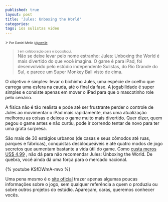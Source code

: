 ```yaml
---
published: true
layout: post
title: 'Jules: Unboxing the World'
categories: 
tags: ios sulistas video
---
```

<font size="2">> <span style="font-size: x-small;">Por Daniel Mello (</span><a href="http://twitter.com/#!/own1e" target="_blank"><span style="font-size: x-small;">@own1e</span></a>
> <span style="font-size: x-small;">) em c</span><span style="font-size: x-small;">olabora&#231;&#227;o para o jogosdaqui.</span></font>
> <span style="font-size: x-small;"><br /></span>
N&#227;o se deixe levar pelo nome estranho: Jules: Unboxing the World &#233; mais divertido do que voc&#234; imagina. O game &#233; para iPad, foi desenvolvido pelo est&#250;dio independente Sulistas, do Rio Grande do Sul, e parece um Super Monkey Ball visto de cima.
 
O objetivo &#233; simples: levar o bichinho Jules, uma esp&#233;cie de coelho que carrega uma esfera na cauda, at&#233; o final da fase. A jogabilidade &#233; super simples e consiste apenas em mover o iPad para que o mascotinho role pelo cen&#225;rio. 

 
A f&#237;sica n&#227;o &#233; t&#227;o realista e pode at&#233; ser frustrante perder o controle de Jules ao movimentar o iPad mais rapidamente, mas uma atualiza&#231;&#227;o melhorou as coisas e deixou o game muito mais divertido. Quer dizer, quem pegou o game antes e n&#227;o curtiu, pode ir correndo tentar de novo para ter uma grata surpresa.
 

 
S&#227;o mais de 30 est&#225;gios urbanos (de casas e seus c&#244;modos at&#233; ruas, parques e f&#225;bricas), conquistas desbloque&#225;veis e at&#233; quatro modos de jogo secretos que aumentam bastante a vida &#250;til do game. Como <a href="http://itunes.apple.com/us/app/jules-unboxing-the-world/id385760703?mt=8" target="_blank">custa meros US$ 4,99</a>
, n&#227;o d&#225; para n&#227;o recomendar Jules: Unboxing the World. De quebra, voc&#234; ainda d&#225; uma for&#231;a para o mercado nacional.
 
{% youtube KSfDWmA-mvo %}
 
Uma pena mesmo &#233; o <a href="http://www.julesunboxingtheworld.com/" target="_blank">site oficial</a>
 trazer apenas algumas poucas informa&#231;&#245;es sobre o jogo, sem qualquer refer&#234;ncia a quem o produziu ou sobre outros projetos do est&#250;dio. Apare&#231;am, caras, queremos conhecer voc&#234;s.
 
